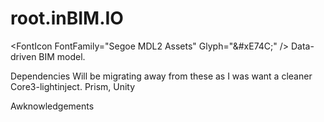 # root.inBIM.IO
&lt;FontIcon FontFamily="Segoe MDL2 Assets" Glyph="&amp;#xE74C;" /> Data-driven BIM model.

Dependencies
Will be migrating away from these as I was want a cleaner Core3-lightinject.
Prism, Unity

Awknowledgements

